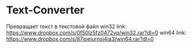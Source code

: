# Text-Converter
Превращает текст в текстовой файл
win32 link: https://www.dropbox.com/s/0f50lz5fz0472vq/win32.rar?dl=0
win64 link: https://www.dropbox.com/s/87ipeiurnsj4ia3/win64.rar?dl=0

